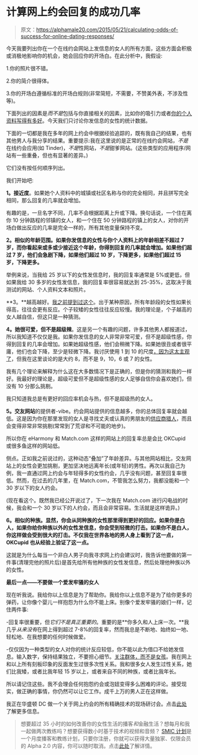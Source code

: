 # 计算网上约会回复的成功几率

> 原文：<https://alphamale20.com/2015/05/21/calculating-odds-of-success-for-online-dating-responses/>

今天我要列出你在一个在线约会网站上发信息的女人的所有方面，这些方面会积极或消极地影响你的机会，她会回应你的开场白。在此分析中，我假设:

1.你的照片很不错。

2.你的简介很得体。

3.你的开场白遵循标准的开场白规则(非常简短，不需要，不赞美外表，不涉及性等)。

下面列出的因素是*而不是*包括与你直接相关的因素，比如你的吸引力或者[你的个人资料写得有多好](https://blackdragonblog.com/2014/04/15/the-2014-online-dating-profile-contest-winners/)。今天我们只讨论你发信息的女性的统计数据。

下面的一切都是我在多年的网上约会中根据经验追踪的，既有我自己的结果，也有其他男人与我分享的结果。重要提示:我在这里说的是正常的在线约会网站，*不是*在线约会应用(如 Tinder)，*不是*性网站，*不是*甜爹网站。(这些类型的应用程序/网站有一些重叠，但也有显著的差异。)

它们没有按任何顺序列出。

我们开始吧:

**1。接近度**。如果她个人资料中的城镇或社区名称与你的完全相同，并且拼写完全相同，那么回复的几率就会增加。

有趣的是，一旦名字不同，几率不会根据距离上升或下降。换句话说，一个住在离你 10 分钟路程的邻镇的女人，和一个住在 50 分钟路程的镇上的女人，对你的开场白做出反应的几率是完全一样的，所有其他变量保持不变。

**2。相似的年龄范围。如果你发信息的女性与你个人资料上的年龄相差不超过 7 岁，而你看起来或多或少接近这个年龄，你得到回复的几率就会增加。如果他们超过 7 岁，他们会急剧下降，如果他们超过 10 岁，下降更多，如果他们超过 15 岁，下降更多。**

举例来说，当我给 25 岁以下的女性发信息时，我的回复率通常是 5%或更低，但如果我给 30 多岁的女性发信息，我的回复率很容易就达到 25-35%，这取决于我测试的网站、个人资料文本和照片。

**3。**越高越好。[我之前提到过这个](https://blackdragonblog.com/2013/02/03/how-age-of-family-members-affect-womens-sexual-perceptions/)。出于某种原因，所有年龄段的女性如果长得高，往往会更有反应。个子较矮的女性往往反应较慢。我的理论是，个子越高的女人越自信，但这只是一种猜测。

**4。她很可爱，但不是超级辣**。这是另一个有趣的问题，许多其他男人都报道过，所以我知道不仅仅是我。如果你发信息的女人非常非常可爱，但不是超级性感，你得到回复的几率会增加。如果她超级性感，他们会稍微下降。如果她很丑或者很平庸，他们也会下降，至少是轻微下降。我讨厌使用 1 到 10 的尺度[，因为这太主观了](https://blackdragonblog.com/2013/12/08/top-ten-pickup-myths/)，但我在这里谈论的是大约 8，而不是 9，10，6 或 7 的女性。

我有几个理论来解释为什么这在大多数情况下是正确的，但是你的猜测和我的一样好。我最好的理论是，超级可爱但不是超级性感的女人足够自信你会喜欢她们，但没有 10 分那么挑剔。

我只知道我总是有更好的回应率机会与热，但不是超级热的女人。

**5。交友网站**的提供者-vibe。约会网站提供的信息越多，你的总体回复率就会越低。这是因为你在那里发现的女人是寻找丈夫或认真的男朋友的[供应商猎人](https://blackdragonblog.com/2013/11/17/provider-hunters/)，而且会变得非常非常挑剔(常常到了荒谬和不可能的地步)。

所以你在 eHarmony 和 Match.com 这样的网站上的回复率总是会比 OKCupid 或很多鱼这样的网站低。

侧点。正如我之前说过的，这种动态“叠加”了年龄差异。与其他网站相比，交友网站上的女性会更加挑剔，更加坚决地远离年长(或年轻)的男性。再次以我自己为例，我一直通过网上约会与年轻得多的女性约会，几乎没有问题，甚至回复率很低。然而，在过去的几年里，在 Match.com，不管我怎么努力，我都没能和一个 30 岁以下的女人约会。

(现在看这个。既然我已经公开说过了，下一次我在 Match.com 进行闪电战的时候，我会和一个 30 岁以下的人约会，而且会非常容易。生活就是这样诡异。)

**6。相似的种族。显然，你会从同种族的女性那里得到更好的回应。如果你是白人，如果你给你种族以外的女性发信息，你会受到轻微的打击。如果你不是白人，你这样做会受到很大的打击。不仅我在世界各地的男人身上看到了这一点，OKCupid 也从经验上验证了这一点。**

这就是为什么每当一个非白人男子向我寻求网上约会建议时，我告诉他要做的第一件事(清理完他的照片后)是首先给所有他种族的女性发信息，然后处理他种族以外的女性。

**最后一点——不要做一个爱发牢骚的女人**

现在听我说。我给你以上信息是为了帮助你。我给你以上信息不是为了给你更多的弹药，让你像个婴儿一样抱怨为什么你不能上床。别像个爱发牢骚的娘们一样，记住两件事:

-回复率很重要，但*它们不是真正重要的*。重要的是**你多久和人上床一次。**我几乎*从来没有*在网上得到超过 7-8%的回复率，然而我总是不断地、始终如一地、轻松地、在我想要的任何时候做爱。

-仅仅因为一种类型的女人对你的统计反应较低，你不能以此为借口不给她发信息。输入数字，保持结果独立，不要担心细节。[关注群体，而不是女孩](https://blackdragonblog.com/2014/04/20/when-dating-women-get-excited-about-the-group-not-the-girl/)。我在网上和以上所有刻板印象的反面发生过很多次性关系。我和很多女人发生过性关系，她们比我矮，或者比我年轻 15 岁以上，或者来自不同的种族，或者比我年长。

所以请记住这些。我不会理会任何抱怨约会或泡妞变得多么困难的评论。接受现实，做正确的事情，你仍然可以让它工作。成千上万的男人正在这样做。

我正在华盛顿 DC 做一个关于网上约会的所有精确技术的现场研讨会。点击[此处](http://www.alphamalebook.com/events)了解更多信息。

> 想要超过 35 小时的如何改善你的女性生活的播客*和*金融生活？想每月和我一起做两次教练吗？想要获得数小时基于技术的视频和音频？ [SMIC 计划](https://alphamale20.kartra.com/page/vIL17)是一个月度播客和教练计划，只要你注册，你就可以获得大量独家、仅限会员的 Alpha 2.0 内容，你可以随时取消。点击[此处](https://alphamale20.kartra.com/page/vIL17)了解详情。
> 
> 